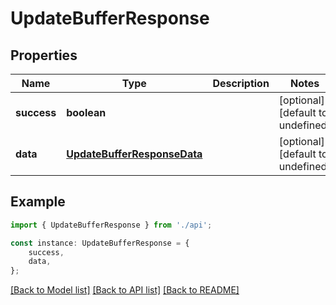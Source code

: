 # UpdateBufferResponse


## Properties

Name | Type | Description | Notes
------------ | ------------- | ------------- | -------------
**success** | **boolean** |  | [optional] [default to undefined]
**data** | [**UpdateBufferResponseData**](UpdateBufferResponseData.md) |  | [optional] [default to undefined]

## Example

```typescript
import { UpdateBufferResponse } from './api';

const instance: UpdateBufferResponse = {
    success,
    data,
};
```

[[Back to Model list]](../README.md#documentation-for-models) [[Back to API list]](../README.md#documentation-for-api-endpoints) [[Back to README]](../README.md)

